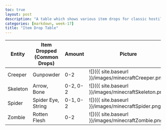 ```yaml
---
toc: true
layout: post
description: "A table which shows various item drops for classic hostile minecraft entities"
categories: [markdown, week-17]
title: "Item Drop Table"
---
```


| Entity  | Item Dropped (Common Drops)  | Amount  | Picture  |
|---|---|---|---|
| Creeper  | Gunpowder  | 0-2  | ![]({{ site.baseurl }}/images/minecraftCreeper.png) |
| Skeleton  | Arrow, Bone   | 0-2, 0-2  | ![]({{ site.baseurl }}/images/minecraftSkeleton.png) |
| Spider  | Spider Eye, String  | 0-1, 0-2  | ![]({{ site.baseurl }}/images/minecraftSpider.png) |
| Zombie  | Rotten Flesh  | 0-2  | ![]({{ site.baseurl }}/images/minecraftZombie.png) |